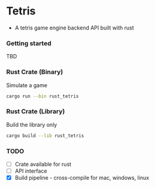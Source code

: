 # Tetris
* A tetris game engine backend API built with rust

### Getting started

TBD

### Rust Crate (Binary)

Simulate a game

```bash
cargo run --bin rust_tetris
```

### Rust Crate (Library)

Build the library only

```bash
cargo build --lib rust_tetris
```

### TODO
- [ ] Crate available for rust
- [ ] API interface
- [x] Build pipeline - cross-compile for mac, windows, linux
